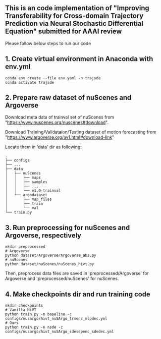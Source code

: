 ## This is an code implementation of "Improving Transferability for Cross-domain Trajectory Prediction via Neural Stochastic Differential Equation" submitted for AAAI review
Please follow below steps to run our code

## 1. Create virtual environment in Anaconda with env.yml

```
conda env create --file env.yaml -n trajsde
conda activate trajsde
```

## 2. Prepare raw dataset of nuScenes and Argoverse
Download meta data of trainval set of nuScenes from "https://www.nuscenes.org/nuscenes#download".

Download Training/Validataion/Testing dataset of motion forecasting from "https://www.argoverse.org/av1.html#download-link"

Locate them in 'data' dir as following:
```
.
├── configs
├── ...
├── data
│   ├── nuScenes
│   │   ├── maps 
│   │   ├── samples
│   │   ├── ...
│   │   └── v1.0-trainval
│   └── argodataset
│       ├── map_files
│       ├── train
│       └── val
└── train.py
```

## 3. Run preprocessing for nuScenes and Argoverse, respectively
```
mkdir preprocessed
# Argoverse
python dataset/Argoverse/Argoverse_abs.py
# nuScenes
python dataset/nuScenes/nuScenes_hivt.py
```

Then, preprocess data files are saved in 'preprocessed/Argoverse' for Argoverse and 'preprocessed/nuScenes' for nuScenes.

## 4. Make checkpoints dir and run training code
```
mkdir checkpoints
# Vanilla HiVT 
python train.py -n baseline -c configs/nusargo/hivt_nuSArgo_trmenc_mlpdec.yml
# Ours
python train.py -n nsde -c configs/nusargo/hivt_nuSArgo_sdesepenc_sdedec.yml
```